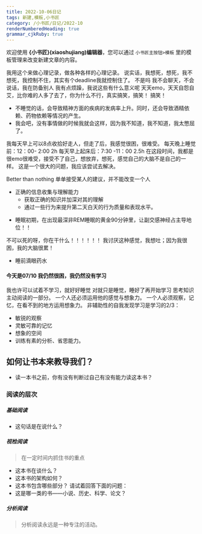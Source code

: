 ```yaml
---
title: 2022-10-06日记
tags: 新建,模板,小书匠
category: /小书匠/日记/2022-10
renderNumberedHeading: true
grammar_cjkRuby: true
---
```



欢迎使用 **{小书匠}(xiaoshujiang)编辑器**，您可以通过 `小书匠主按钮>模板` 里的模板管理来改变新建文章的内容。

我用这个来做心理记录，做各种各样的心理记录。
说实话，我想死，想死，我不想死，我控制不住，其实有个deadline我就控制住了。
不是吗
我不会聊天，不会说话，我在防备别人
我有点烦躁，我说这些有什么意义呢
天天emo，天天自怨自艾，比你难的人多了去了，你为什么不行，真实搞笑，搞笑！
搞笑！
* 不睡觉的话，会导致精神方面的疾病的发病率上升。同时，还会导致酒精依赖、药物依赖等情况的产生。
* 我会吧，没有事情做的时候我就会这样，因为我不知道，我不知道，我太憋屈了。

我每天早上可以8点收拾好走人，但走了后，我感觉很困，很难受。
每天晚上睡觉前：12：00- 2:00 2h
每天早上起床后：7:30 -11：00 2.5h
在这段时间，我都是很emo很难受，接受不了自己，想放弃，想死，感觉自己的大脑不是自己的一样。
这是一个很大的问题，我应该尝试去解决。

Better than nothing
单单接受某人的建议，并不能改变一个人
- 正确的信息收集与理解能力
	- 获取正确的知识并加深对其的理解
	- 通过一些行为来提升第二天白天的行为质量和表现水平。

* 睡眠初期，在出现最深非REM睡眠的黄金90分钟里，让副交感神经占主导地位！！

不可以死的呀，你在干什么！！！！！！
我讨厌这种感觉，我想吐；因为我很困，我的大脑很累！

- 睡前滴眼药水



#### 今天是07/10 我仍然很困，我仍然没有学习
我也许可以试着不学习，就好好睡觉
对就只是睡觉，睡好了再开始学习
思考知识主动阅读的一部分。
一个人还必须运用他的感觉与想象力。
一个人必须观察，记忆，在看不到的地方运用想象力。
非辅助性的自我发现学习是学习的2/3：
* 敏锐的观察
* 灵敏可靠的记忆
* 想象的空间
* 训练有素的分析、省思能力。
 
## 如何让书本来教导我们？
* 读一本书之前，你有没有判断过自己有没有能力读这本书？

### 阅读的层次
##### 基础阅读
* 这句话是在说什么？


##### 视检阅读
> 在一定时间内抓住书的重点

 * 这本书在谈什么？
 * 这本书的架构如何？
 * 这本书包含哪些部分？
请试着回答下面的问题：
* 这是哪一类的书——小说、历史、科学、论文？

##### 分析阅读
> 分析阅读永远是一种专注的活动。

